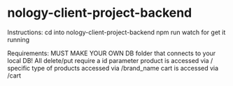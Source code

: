# nology-client-project-backend

Instructions:
cd into nology-client-project-backend
npm run watch for get it running

Requirements:
MUST MAKE YOUR OWN DB folder that connects to your local DB!
All delete/put require a id parameter
product is accessed via /
specific type of products accessed via /brand_name
cart is accessed via /cart
